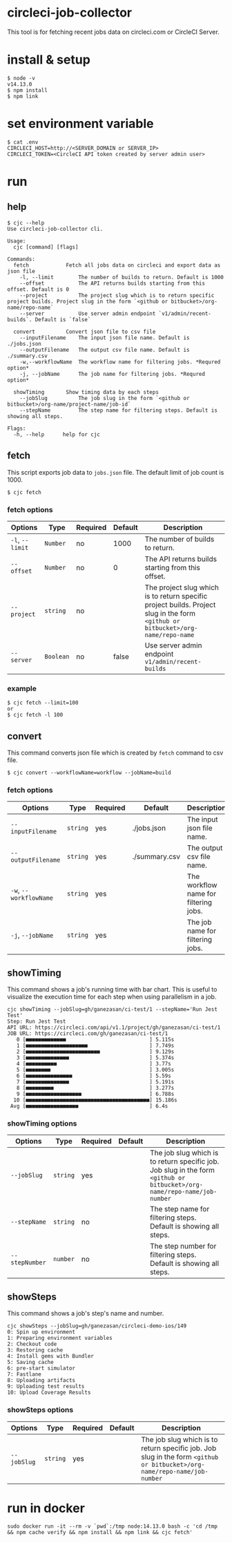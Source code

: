 # circleci-job-collector

This tool is for fetching recent jobs data on circleci.com or CircleCI Server.

# install & setup

```
$ node -v
v14.13.0
$ npm install
$ npm link
```

# set environment variable

```
$ cat .env
CIRCLECI_HOST=http://<SERVER_DOMAIN or SERVER_IP>
CIRCLECI_TOKEN=<CircleCI API token created by server admin user>
```

# run

## help

```
$ cjc --help
Use circleci-job-collector cli.

Usage:
  cjc [command] [flags]

Commands:
  fetch            Fetch all jobs data on circleci and export data as json file
    -l, --limit        The number of builds to return. Default is 1000
    --offset           The API returns builds starting from this offset. Default is 0
    --project          The project slug which is to return specific project builds. Project slug in the form `<github or bitbucket>/org-name/repo-name`
    --server           Use server admin endpoint `v1/admin/recent-builds`. Default is `false`

  convert          Convert json file to csv file
    --inputFilename    The input json file name. Default is ./jobs.json
    --outputFilename   The output csv file name. Default is ./summary.csv
    -w,--workflowName  The workflow name for filtering jobs. *Requred option*
    -j, --jobName      The job name for filtering jobs. *Requred option*

  showTiming       Show timing data by each steps
    --jobSlug          The job slug in the form `<github or bitbucket>/org-name/project-name/job-id`
    --stepName         The step name for filtering steps. Default is showing all steps.

Flags:
  -h, --help      help for cjc
```

## fetch

This script exports job data to `jobs.json` file. The default limit of job count is 1000.

```
$ cjc fetch
```

### fetch options

| Options | Type | Required | Default | Description |
|-----------------|------|----------|---------|-------------|
| `-l`, `--limit` | `Number` | no | 1000 | The number of builds to return. |
| `--offset` | `Number` | no | 0 | The API returns builds starting from this offset. |
| `--project` | `string` | no | | The project slug which is to return specific project builds. Project slug in the form `<github or bitbucket>/org-name/repo-name` |
| `--server` | `Boolean` | no | false | Use server admin endpoint `v1/admin/recent-builds` |

### example

```
$ cjc fetch --limit=100
or
$ cjc fetch -l 100
```

## convert

This command converts json file which is created by `fetch` command to csv file.

```
$ cjc convert --workflowName=workflow --jobName=build
```

### fetch options

| Options | Type | Required | Default | Description |
|-----------------|------|----------|---------|-------------|
| `--inputFilename` | `string` | yes | ./jobs.json | The input json file name. |
| `--outputFilename` | `string` | yes | ./summary.csv | The output csv file name. |
| `-w`, `--workflowName` | `string` | yes | | The workflow name for filtering jobs. |
| `-j`, `--jobName` | `string` | yes | | The job name for filtering jobs. |

## showTiming

This command shows a job's running time with bar chart. This is useful to visualize the execution time for each step when using parallelism in a job.

```
cjc showTiming --jobSlug=gh/ganezasan/ci-test/1 --stepName='Run Jest Test'
Step: Run Jest Test
API URL: https://circleci.com/api/v1.1/project/gh/ganezasan/ci-test/1
JOB URL: https://circleci.com/gh/ganezasan/ci-test/1
   0 [■■■■■■■■■■■■■                           ] 5.115s
   1 [■■■■■■■■■■■■■■■■■■■■                    ] 7.749s
   2 [■■■■■■■■■■■■■■■■■■■■■■■■                ] 9.129s
   3 [■■■■■■■■■■■■■■                          ] 5.374s
   4 [■■■■■■■■■■                              ] 3.77s
   5 [■■■■■■■■                                ] 3.005s
   6 [■■■■■■■■■■■■■■■                         ] 5.59s
   7 [■■■■■■■■■■■■■■                          ] 5.191s
   8 [■■■■■■■■■                               ] 3.277s
   9 [■■■■■■■■■■■■■■■■■■                      ] 6.788s
  10 [■■■■■■■■■■■■■■■■■■■■■■■■■■■■■■■■■■■■■■■■] 15.186s
 Avg [■■■■■■■■■■■■■■■■■                       ] 6.4s
 ```

 ### showTiming options

| Options | Type | Required | Default | Description |
|-----------------|------|----------|---------|-------------|
| `--jobSlug` | `string` | yes |  | The job slug which is to return specific job. Job slug in the form `<github or bitbucket>/org-name/repo-name/job-number` |
| `--stepName` | `string` | no |  | The step name for filtering steps. Default is showing all steps. |
| `--stepNumber` | `number` | no |  | The step number for filtering steps. Default is showing all steps. |


## showSteps

This command shows a job's step's name and number.

```
cjc showSteps --jobSlug=gh/ganezasan/circleci-demo-ios/149
0: Spin up environment
1: Preparing environment variables
2: Checkout code
3: Restoring cache
4: Install gems with Bundler
5: Saving cache
6: pre-start simulator
7: Fastlane
8: Uploading artifacts
9: Uploading test results
10: Upload Coverage Results
 ```

 ### showSteps options

| Options | Type | Required | Default | Description |
|-----------------|------|----------|---------|-------------|
| `--jobSlug` | `string` | yes |  | The job slug which is to return specific job. Job slug in the form `<github or bitbucket>/org-name/repo-name/job-number` |

# run in docker

```
sudo docker run -it --rm -v `pwd`:/tmp node:14.13.0 bash -c 'cd /tmp && npm cache verify && npm install && npm link && cjc fetch'
```


